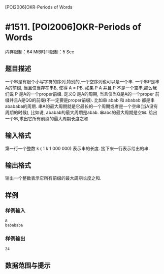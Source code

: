 [POI2006]OKR-Periods of Words

# #1511. [POI2006]OKR-Periods of Words

内存限制：64 MiB时间限制：5 Sec

## 题目描述

一个串是有限个小写字符的序列,特别的,一个空序列也可以是一个串. 一个串P是串A的前缀, 当且仅当存在串B, 使得 A = PB. 如果 P A 并且 P 不是一个空串,那么我们说 P 是A的一个proper前缀. 
定义Q 是A的周期, 当且仅当Q是A的一个proper 前缀并且A是QQ的前缀(不一定要是proper前缀). 比如串 abab 和 ababab 都是串abababa的周期. 串A的最大周期就是它最长的一个周期或者是一个空串(当A没有周期的时候), 比如说, ababab的最大周期是abab. 串abc的最大周期是空串. 给出一个串,求出它所有前缀的最大周期长度之和.

## 输入格式

第一行一个整数 k ( 1 k 1 000 000) 表示串的长度. 接下来一行表示给出的串. 

## 输出格式

输出一个整数表示它所有前缀的最大周期长度之和. 

## 样例

### 样例输入

    
    8
    babababa
    
    

### 样例输出

    
    24
    
    

## 数据范围与提示
